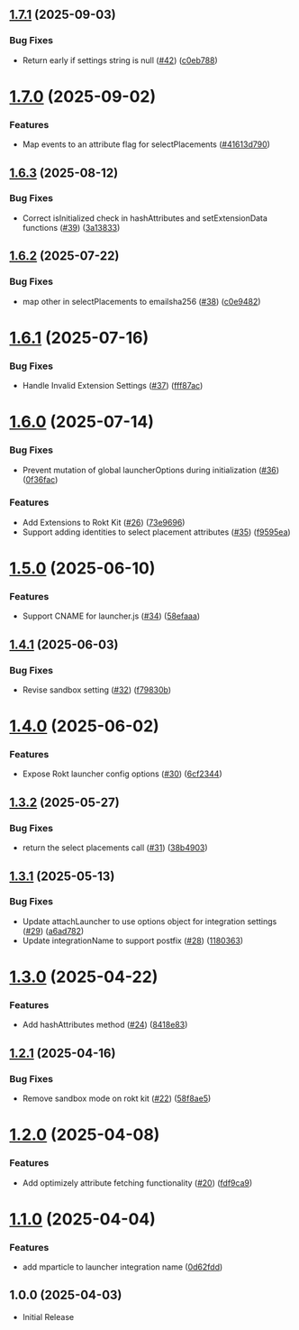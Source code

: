## [1.7.1](https://github.com/mparticle-integrations/mparticle-javascript-integration-rokt/compare/v1.7.0...v1.7.1) (2025-09-03)


### Bug Fixes

* Return early if settings string is null ([#42](https://github.com/mparticle-integrations/mparticle-javascript-integration-rokt/issues/42)) ([c0eb788](https://github.com/mparticle-integrations/mparticle-javascript-integration-rokt/commit/c0eb7884dd0aeb7539e58059b8af21dea0569453))

# [1.7.0](https://github.com/mparticle-integrations/mparticle-javascript-integration-rokt/compare/v1.6.3...v1.7.0) (2025-09-02)

### Features

* Map events to an attribute flag for selectPlacements ([#41](https://github.com/mparticle-integrations/mparticle-javascript-integration-rokt/pull/41)[613d790](https://github.com/mparticle-integrations/mparticle-javascript-integration-rokt/commit/613d790159545b747fb1a8f2a7249c7853d25bc3))

## [1.6.3](https://github.com/mparticle-integrations/mparticle-javascript-integration-rokt/compare/v1.6.2...v1.6.3) (2025-08-12)


### Bug Fixes

* Correct isInitialized check in hashAttributes and setExtensionData functions ([#39](https://github.com/mparticle-integrations/mparticle-javascript-integration-rokt/issues/39)) ([3a13833](https://github.com/mparticle-integrations/mparticle-javascript-integration-rokt/commit/3a13833582e1efc61e7c803ef6f4a8be2ed5de84))

## [1.6.2](https://github.com/mparticle-integrations/mparticle-javascript-integration-rokt/compare/v1.6.1...v1.6.2) (2025-07-22)


### Bug Fixes

* map other in selectPlacements to emailsha256 ([#38](https://github.com/mparticle-integrations/mparticle-javascript-integration-rokt/issues/38)) ([c0e9482](https://github.com/mparticle-integrations/mparticle-javascript-integration-rokt/commit/c0e94824925bc2024b69f6bbc1e07d62ea5e1bad))

# [1.6.1](https://github.com/mparticle-integrations/mparticle-javascript-integration-rokt/compare/v1.6.0...v1.6.1) (2025-07-16)

### Bug Fixes

* Handle Invalid Extension Settings ([#37](https://github.com/mparticle-integrations/mparticle-javascript-integration-rokt/pull/37)) ([fff87ac](https://github.com/mparticle-integrations/mparticle-javascript-integration-rokt/commit/fff87ac213f836cd6b74bf5367663d262ac51d72))


# [1.6.0](https://github.com/mparticle-integrations/mparticle-javascript-integration-rokt/compare/v1.5.0...v1.6.0) (2025-07-14)


### Bug Fixes

* Prevent mutation of global launcherOptions during initialization ([#36](https://github.com/mparticle-integrations/mparticle-javascript-integration-rokt/issues/36)) ([0f36fac](https://github.com/mparticle-integrations/mparticle-javascript-integration-rokt/commit/0f36facf257cc08eea118205454ef76ef973d581))


### Features

* Add Extensions to Rokt Kit ([#26](https://github.com/mparticle-integrations/mparticle-javascript-integration-rokt/issues/26)) ([73e9696](https://github.com/mparticle-integrations/mparticle-javascript-integration-rokt/commit/73e96969e40e919aa119aa7bdd79aa93ae320cd2))
* Support adding identities to select placement attributes ([#35](https://github.com/mparticle-integrations/mparticle-javascript-integration-rokt/issues/35)) ([f9595ea](https://github.com/mparticle-integrations/mparticle-javascript-integration-rokt/commit/f9595ea8cb629634b7e7bc9f92dc9186ea64f9a9))

# [1.5.0](https://github.com/mparticle-integrations/mparticle-javascript-integration-rokt/compare/v1.4.1...v1.5.0) (2025-06-10)


### Features

* Support CNAME for launcher.js ([#34](https://github.com/mparticle-integrations/mparticle-javascript-integration-rokt/issues/34)) ([58efaaa](https://github.com/mparticle-integrations/mparticle-javascript-integration-rokt/commit/58efaaad92e91994a0829ffdd4ac843d89c0dcec))

## [1.4.1](https://github.com/mparticle-integrations/mparticle-javascript-integration-rokt/compare/v1.4.0...v1.4.1) (2025-06-03)


### Bug Fixes

* Revise sandbox setting ([#32](https://github.com/mparticle-integrations/mparticle-javascript-integration-rokt/issues/32)) ([f79830b](https://github.com/mparticle-integrations/mparticle-javascript-integration-rokt/commit/f79830b5dec2430a8c5c815640457c53037ff3ce))

# [1.4.0](https://github.com/mparticle-integrations/mparticle-javascript-integration-rokt/compare/v1.3.2...v1.4.0) (2025-06-02)


### Features

* Expose Rokt launcher config options ([#30](https://github.com/mparticle-integrations/mparticle-javascript-integration-rokt/issues/30)) ([6cf2344](https://github.com/mparticle-integrations/mparticle-javascript-integration-rokt/commit/6cf234425621922614d3f8908e624211f4d7b485))

## [1.3.2](https://github.com/mparticle-integrations/mparticle-javascript-integration-rokt/compare/v1.3.1...v1.3.2) (2025-05-27)


### Bug Fixes

* return the select placements call ([#31](https://github.com/mparticle-integrations/mparticle-javascript-integration-rokt/issues/31)) ([38b4903](https://github.com/mparticle-integrations/mparticle-javascript-integration-rokt/commit/38b490337daca1dede7ba2fb5e1b3804092e25f9))

## [1.3.1](https://github.com/mparticle-integrations/mparticle-javascript-integration-rokt/compare/v1.3.0...v1.3.1) (2025-05-13)


### Bug Fixes

* Update attachLauncher to use options object for integration settings ([#29](https://github.com/mparticle-integrations/mparticle-javascript-integration-rokt/issues/29)) ([a6ad782](https://github.com/mparticle-integrations/mparticle-javascript-integration-rokt/commit/a6ad782730930b1b746f8a5ba2f20ebeb98b23b3))
* Update integrationName to support postfix ([#28](https://github.com/mparticle-integrations/mparticle-javascript-integration-rokt/issues/28)) ([1180363](https://github.com/mparticle-integrations/mparticle-javascript-integration-rokt/commit/11803639b7bdefc9757f7cd8b592e93d3cfabe28))

# [1.3.0](https://github.com/mparticle-integrations/mparticle-javascript-integration-rokt/compare/v1.2.1...v1.3.0) (2025-04-22)


### Features

* Add hashAttributes method ([#24](https://github.com/mparticle-integrations/mparticle-javascript-integration-rokt/issues/24)) ([8418e83](https://github.com/mparticle-integrations/mparticle-javascript-integration-rokt/commit/8418e83d58be17c51921019f81ddbeba726dd82c))

## [1.2.1](https://github.com/mparticle-integrations/mparticle-javascript-integration-rokt/compare/v1.2.0...v1.2.1) (2025-04-16)


### Bug Fixes

* Remove sandbox mode on rokt kit ([#22](https://github.com/mparticle-integrations/mparticle-javascript-integration-rokt/issues/22)) ([58f8ae5](https://github.com/mparticle-integrations/mparticle-javascript-integration-rokt/commit/58f8ae5112d6d944090f7b9c336bc02b39ed227b))

# [1.2.0](https://github.com/mparticle-integrations/mparticle-javascript-integration-rokt/compare/v1.1.0...v1.2.0) (2025-04-08)


### Features

* Add optimizely attribute fetching functionality ([#20](https://github.com/mparticle-integrations/mparticle-javascript-integration-rokt/issues/20)) ([fdf9ca9](https://github.com/mparticle-integrations/mparticle-javascript-integration-rokt/commit/fdf9ca9965b7d1c70d302454b24f2b07a9a01798))

# [1.1.0](https://github.com/mparticle-integrations/mparticle-javascript-integration-rokt/compare/v1.0.0...v1.1.0) (2025-04-04)


### Features

* add mparticle to launcher integration name ([0d62fdd](https://github.com/mparticle-integrations/mparticle-javascript-integration-rokt/commit/0d62fddf08c93bae3784552bf094284c380d4546))

## 1.0.0 (2025-04-03)
-  Initial Release
